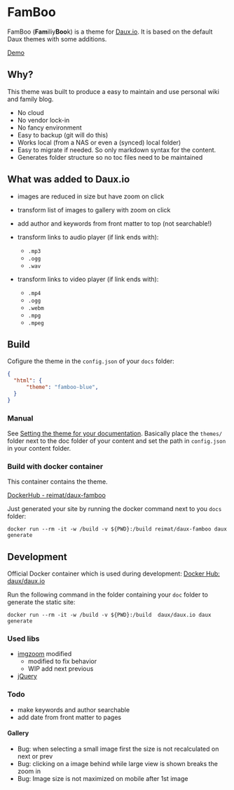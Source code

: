 # FamBoo

FamBoo (**Fam**iliy**Boo**k) is a theme for [Daux.io](http://daux.io/Getting_Started.html). It is based on the default Daux themes with some additions.

[Demo](https://mathiasreichardt.github.io/FamBoo-Demo/Welcome.html)

## Why?

This theme was built to produce a easy to maintain and use personal wiki and family blog. 

- No cloud
- No vendor lock-in
- No fancy environment
- Easy to backup (git will do this)
- Works local (from a NAS or even a (synced) local folder)
- Easy to migrate if needed. So only markdown syntax for the content.
- Generates folder structure so no toc files need to be maintained

## What was added to Daux.io

- images are reduced in size but have zoom on click
- transform list of images to gallery with zoom on click
- add author and keywords from front matter to top (not searchable!)
- transform links to audio player (if link ends with):
  - `.mp3`
  - `.ogg`
  - `.wav`

- transform links to video player (if link ends with):
  - `.mp4`
  - `.ogg`
  - `.webm`
  - `.mpg`
  - `.mpeg`

## Build

Cofigure the theme in the `config.json` of your `docs` folder:

```json
{
  "html": {
      "theme": "famboo-blue", 
  }
}
```

### Manual

See [Setting the theme for your documentation](http://daux.io/For_Developers/Creating_a_Theme.html).
Basically place the `themes/` folder next to the doc folder of your content and set the path in `config.json` in your content folder.

### Build with docker container

This container contains the theme.

[DockerHub - reimat/daux-famboo](https://hub.docker.com/r/reimat/daux-famboo)

Just generated your site by running the docker command next to you `docs` folder:

`docker run --rm -it -w /build -v ${PWD}:/build reimat/daux-famboo daux generate`

## Development

Official Docker container which is used during development:
[Docker Hub: daux/daux.io](https://hub.docker.com/r/daux/daux.io)

Run the following command in the folder containing your `doc` folder to generate the static site:

`docker run --rm -it -w /build -v ${PWD}:/build  daux/daux.io daux generate`

### Used libs

- [imgzoom](https://github.com/arp242/imgzoom) modified
  - modified to fix behavior
  - WIP add next previous
- [jQuery](https://jquery.com/)

### Todo

- make keywords and author searchable
- add date from front matter to pages

#### Gallery

- Bug: when selecting a small image first the size is not recalculated on next or prev
- Bug: clicking on a image behind while large view is shown breaks the zoom in
- Bug: Image size is not maximized on mobile after 1st image
